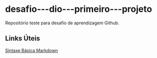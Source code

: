 # desafio---dio---primeiro---projeto
Repositório teste para desafio de aprendizagem Github.

## Links Úteis
[Sintaxe Básica Markdown](https://www.markdownguide.org/basic-syntax/)
